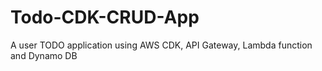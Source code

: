 # Todo-CDK-CRUD-App
A user TODO application using AWS CDK, API Gateway, Lambda function and Dynamo DB
